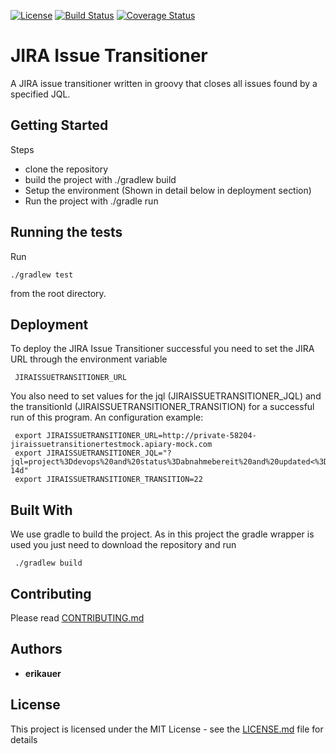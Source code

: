 [![License](https://img.shields.io/apm/l/vim-mode.svg)](https://github.com/erikauer/jira-issue-transitioner/blob/master/LICENSE.md)
[![Build Status](https://travis-ci.org/erikauer/jira-issue-transitioner.svg?branch=master)](https://travis-ci.org/erikauer/jira-issue-transitioner)
[![Coverage Status](https://coveralls.io/repos/github/erikauer/jira-issue-transitioner/badge.svg?branch=master)](https://coveralls.io/github/erikauer/jira-issue-transitioner?branch=master)

# JIRA Issue Transitioner 

A JIRA issue transitioner written in groovy that closes all issues found by a specified JQL.

## Getting Started

Steps

* clone the repository
* build the project with ./gradlew build
* Setup the environment (Shown in detail below in deployment section)
* Run the project with ./gradle run

## Running the tests

Run

    ./gradlew test
    
from the root directory.

## Deployment

To deploy the JIRA Issue Transitioner successful you need to set the JIRA URL through the environment variable

     JIRAISSUETRANSITIONER_URL
     
 You also need to set values for the jql (JIRAISSUETRANSITIONER_JQL) and the transitionId 
 (JIRAISSUETRANSITIONER_TRANSITION) for a successful run of this program. An configuration example:
 
     export JIRAISSUETRANSITIONER_URL=http://private-58204-jiraissuetransitionertestmock.apiary-mock.com
     export JIRAISSUETRANSITIONER_JQL="?jql=project%3Ddevops%20and%20status%3Dabnahmebereit%20and%20updated<%3D-14d"
     export JIRAISSUETRANSITIONER_TRANSITION=22

## Built With

We use gradle to build the project. As in this project the gradle wrapper is used you just need to download
the repository and run 

     ./gradlew build

## Contributing

Please read [CONTRIBUTING.md](CONTRIBUTING.md)

## Authors

* **erikauer**

## License

This project is licensed under the MIT License - see the [LICENSE.md](LICENSE.md) file for details
